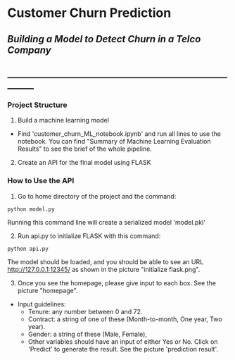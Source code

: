 # Customer Churn Prediction
## *Building a Model to Detect Churn in a Telco Company*
## ________________________________________________________

### Project Structure
1. Build a machine learning model
  - Find 'customer_churn_ML_notebook.ipynb' and run all lines to use the notebook. You can find "Summary of Machine Learning Evaluation Results" to see the brief of the whole pipeline.
2. Create an API for the final model using FLASK

### How to Use the API
1. Go to home directory of the project and the command:
```
python model.py
```
Running this command line will create a serialized model 'model.pkl'

2. Run api.py to initialize FLASK with this command:
```
python api.py
```
The model should be loaded, and you should be able to see an URL http://127.0.0.1:12345/ as shown in the picture "initialize flask.png".

3. Once you see the homepage, please give input to each box. See the picture "homepage".
- Input guidelines:
  - Tenure: any number between 0 and 72.
  - Contract: a string of one of these (Month-to-month, One year, Two year).
  - Gender: a string of these (Male, Female),
  - Other variables should have an input of either Yes or No.
Click on 'Predict' to generate the result. See the picture 'prediction result'.

